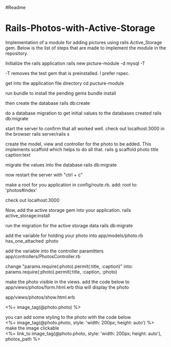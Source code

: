 #Readme
# Rails-Photos-with-Active-Storage

Implementation of a module for adding pictures using rails Active_Storage gem.
Below is the list of steps that are made to implement the module in the repository.

Initialize the rails application
rails new picture-module -d mysql -T

-T removes the test gem that is preinstalled. I prefer rspec.

get into the application file directory
cd pucture-module

run bundle to install the pending gems
bundle install

then create the database
rails db:create

do a database migration to get initial values to the databases created
rails db:migrate

start the server to confirm that all worked well. check out localhost:3000 in the browser
rails server/rails s

create the model, view and controller for the photo to be added. This implements scaffold which helps to do all that.
rails g scaffold photo title caption:text

migrate the values into the database
rails db:migrate

now restart the server with "ctrl + c"

make a root for you application in config/route.rb. add:
root to: 'photos#index'

check out localhost:3000

Now, add the active storage gem into your application.
rails active_storage:install

run the migration for the active storage data
rails db:migrate

add the variable for holding your photo into app/models/photo.rb
has_one_attached :photo

add the variable into the controller paramitters app/controllers/PhotosController.rb

change "params.require(:photo).permit(:title, :caption)" into:
params.require(:photo).permit(:title, :caption, :photo)

make the photo visible in the views. add the code below to app/views/photos/form.html.erb
thia will display the photo

app/views/photos/show.html.erb
<p>
  <%= image_tag(@photo.photo) %>
</p>
you can add some styling to the photo with the code below.
  
<div>
  <%= image_tag(@photo.photo, style: 'width: 200px; height: auto') %>
</div>
make the image clickable
<div>
  <%= link_to image_tag(@photo.photo, style: 'width: 200px; height: auto'), photos_path %>
</div>






